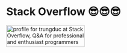 # Stack Overflow 😎😎😎

<a href="https://stackoverflow.com/users/8798729/trungduc">
<img src="https://stackoverflow.com/users/flair/8798729.png" width="208" height="58" alt="profile for trungduc at Stack Overflow, Q&amp;A for professional and enthusiast programmers" title="profile for trungduc at Stack Overflow, Q&amp;A for professional and enthusiast programmers">
</a>

